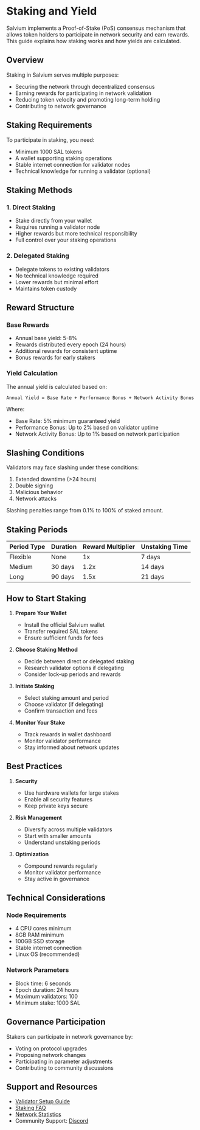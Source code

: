 # Staking and Yield

Salvium implements a Proof-of-Stake (PoS) consensus mechanism that allows token holders to participate in network security and earn rewards. This guide explains how staking works and how yields are calculated.

## Overview

Staking in Salvium serves multiple purposes:
- Securing the network through decentralized consensus
- Earning rewards for participating in network validation
- Reducing token velocity and promoting long-term holding
- Contributing to network governance

## Staking Requirements

To participate in staking, you need:
- Minimum 1000 SAL tokens
- A wallet supporting staking operations
- Stable internet connection for validator nodes
- Technical knowledge for running a validator (optional)

## Staking Methods

### 1. Direct Staking
- Stake directly from your wallet
- Requires running a validator node
- Higher rewards but more technical responsibility
- Full control over your staking operations

### 2. Delegated Staking
- Delegate tokens to existing validators
- No technical knowledge required
- Lower rewards but minimal effort
- Maintains token custody

## Reward Structure

### Base Rewards
- Annual base yield: 5-8%
- Rewards distributed every epoch (24 hours)
- Additional rewards for consistent uptime
- Bonus rewards for early stakers

### Yield Calculation
The annual yield is calculated based on:
```
Annual Yield = Base Rate + Performance Bonus + Network Activity Bonus
```

Where:
- Base Rate: 5% minimum guaranteed yield
- Performance Bonus: Up to 2% based on validator uptime
- Network Activity Bonus: Up to 1% based on network participation

## Slashing Conditions

Validators may face slashing under these conditions:
1. Extended downtime (>24 hours)
2. Double signing
3. Malicious behavior
4. Network attacks

Slashing penalties range from 0.1% to 100% of staked amount.

## Staking Periods

| Period Type | Duration | Reward Multiplier | Unstaking Time |
|-------------|----------|-------------------|----------------|
| Flexible    | None     | 1x                | 7 days         |
| Medium      | 30 days  | 1.2x              | 14 days        |
| Long        | 90 days  | 1.5x              | 21 days        |

## How to Start Staking

1. **Prepare Your Wallet**
   - Install the official Salvium wallet
   - Transfer required SAL tokens
   - Ensure sufficient funds for fees

2. **Choose Staking Method**
   - Decide between direct or delegated staking
   - Research validator options if delegating
   - Consider lock-up periods and rewards

3. **Initiate Staking**
   - Select staking amount and period
   - Choose validator (if delegating)
   - Confirm transaction and fees

4. **Monitor Your Stake**
   - Track rewards in wallet dashboard
   - Monitor validator performance
   - Stay informed about network updates

## Best Practices

1. **Security**
   - Use hardware wallets for large stakes
   - Enable all security features
   - Keep private keys secure

2. **Risk Management**
   - Diversify across multiple validators
   - Start with smaller amounts
   - Understand unstaking periods

3. **Optimization**
   - Compound rewards regularly
   - Monitor validator performance
   - Stay active in governance

## Technical Considerations

### Node Requirements
- 4 CPU cores minimum
- 8GB RAM minimum
- 100GB SSD storage
- Stable internet connection
- Linux OS (recommended)

### Network Parameters
- Block time: 6 seconds
- Epoch duration: 24 hours
- Maximum validators: 100
- Minimum stake: 1000 SAL

## Governance Participation

Stakers can participate in network governance by:
- Voting on protocol upgrades
- Proposing network changes
- Participating in parameter adjustments
- Contributing to community discussions

## Support and Resources

- [Validator Setup Guide](../wallets/cli-wallet-guide.md)
- [Staking FAQ](../project/get-started.md)
- [Network Statistics](https://explorer.salvium.io)
- Community Support: [Discord](https://discord.gg/salvium)
